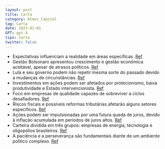 ```yaml
---
layout: post
title: Carta
category: Atmos_Capital
tag: Carta
date: 2023-01-01
GPT: gpt-4
tipo: Carta
twitter: false
---
```


- Expectativas influenciam a realidade em áreas específicas.
<a href="#" onclick="search_on_pdf('condicionados, sutis por sua natureza, podem perpetrar alterações permanentes. Em determinadas áreas')">Ref</a>
- Gestão Bolsonaro apresentou crescimento e gestão econômica aceitável, apesar de atrasos políticos.
<a href="#" onclick="search_on_pdf('iniciativa privada. O crescimento em 2022 mostrou certo ritmo além das expectativas iniciais, com o ')">Ref</a>
- Lula e seu governo podem não repetir mesma sorte do passado devido a mudanças de circunstâncias. 
<a href="#" onclick="search_on_pdf('para todos. Neste momento, naturalmente se questiona se a visão de um Lula pragmático vem apenas da')">Ref</a>
- Investimentos em ações podem ser afetados por protecionismo, baixa produtividade e Estado intervencionista.
<a href="#" onclick="search_on_pdf('econômico em bases sólidas é capaz de reduzir a pobreza de forma sustentável. Investir em Ações nes')">Ref</a>
- Foco em empresas de qualidade capazes de sobreviver a ciclos desafiadores.
<a href="#" onclick="search_on_pdf('protagonista intervindo na escolha dos setores beneficiados.  Esta agenda deve ser relevante para a')">Ref</a>
- Riscos fiscais e possíveis reformas tributárias afetarão alguns setores específicos.
<a href="#" onclick="search_on_pdf('potenciais. Um cuidado adicional deve ser a interpretação da potencial reforma tributária, assim com')">Ref</a>
- Ações podem ser impulsionadas por uma futura queda de juros, devido à inflação acumulada em períodos de juros altos.
<a href="#" onclick="search_on_pdf('O impacto de uma eventual queda de juros deveria ser significativamente mais alto nas ações em compa')">Ref</a>
- Carteira dividida em três grupos: empresas de energia, tecnologia e oligopólios brasileiros.
<a href="#" onclick="search_on_pdf('de ações brasileiros: Se a porta de saída das ações no Brasil é estreita, a porta de entrada não fic')">Ref</a>
- A paciência e a perseverança são fundamentais diante de um ambiente político complexo.
<a href="#" onclick="search_on_pdf('10 Nesse sentido recomendamos a leitura do livro “Eles não são loucos: Os bastidores da transição pr')">Ref</a>
